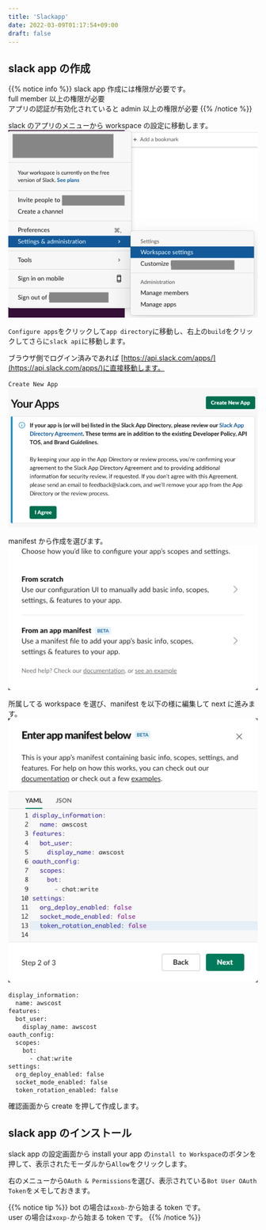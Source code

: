 ```yaml
---
title: 'Slackapp'
date: 2022-03-09T01:17:54+09:00
draft: false
---
```


## slack app の作成

{{% notice info %}}
slack app 作成には権限が必要です。  
full member 以上の権限が必要  
アプリの認証が有効化されていると admin 以上の権限が必要
{{% /notice %}}

slack のアプリのメニューから workspace の設定に移動します。
![slack workspace settings](/images/ss_slack_workspacesettings.png)

`Configure apps`をクリックして`app directory`に移動し、右上の`build`をクリックしてさらに`slack api`に移動します。

ブラウザ側でログイン済みであれば [https://api.slack.com/apps/](https://api.slack.com/apps/)に直接移動します。

`Create New App`
![create new slack app](/images/ss_slack_create_new_app.png)

manifest から作成を選びます。
![from manifest](/images/ss_slack_create_app_from_manifest.png?classes=border)

所属してる workspace を選び、manifest を以下の様に編集して next に進みます。
![from manifest](/images/ss_slack_app_manifest.png?classes=border)

```
display_information:
  name: awscost
features:
  bot_user:
    display_name: awscost
oauth_config:
  scopes:
    bot:
      - chat:write
settings:
  org_deploy_enabled: false
  socket_mode_enabled: false
  token_rotation_enabled: false
```

確認画面から create を押して作成します。

## slack app のインストール

slack app の設定画面から install your app の`install to Workspace`のボタンを押して、表示されたモーダルから`Allow`をクリックします。

右のメニューから`OAuth & Permissions`を選び、表示されている`Bot User OAuth Token`をメモしておきます。

{{% notice tip %}}
bot の場合は`xoxb-`から始まる token です。  
user の場合は`xoxp-`から始まる token です。
{{% /notice %}}
